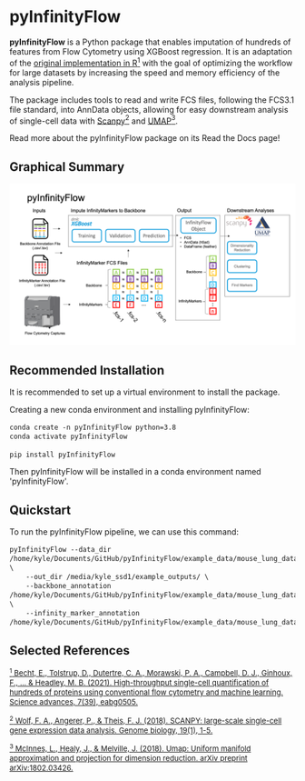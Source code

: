 # pyInfinityFlow

**pyInfinityFlow** is a Python package that enables imputation of hundreds of features from Flow Cytometry using XGBoost regression. It is an adaptation of the [original implementation in R](https://github.com/ebecht/infinityFlow)[<sup>1</sup>](https://www.science.org/doi/full/10.1126/sciadv.abg0505) with the goal of optimizing the workflow for large datasets by increasing the speed and memory efficiency of the analysis pipeline. 

The package includes tools to read and write FCS files, following the FCS3.1 file standard, into AnnData objects, allowing for easy downstream analysis of single-cell data with [Scanpy](https://scanpy.readthedocs.io/en/stable/index.html)[<sup>2</sup>](https://genomebiology.biomedcentral.com/articles/10.1186/s13059-017-1382-0?ref=https://githubhelp.com) and [UMAP](https://umap-learn.readthedocs.io/en/latest/index.html)[<sup>3</sup>](https://arxiv.org/abs/1802.03426).

Read more about the pyInfinityFlow package on its Read the Docs page!


## Graphical Summary
![graphical summary of pyinfinityflow workflow](images/graphical_summary.png "Graphical Summary")

## Recommended Installation
It is recommended to set up a virtual environment to install the package.

Creating a new conda environment and installing pyInfinityFlow:
```console
conda create -n pyInfinityFlow python=3.8
conda activate pyInfinityFlow

pip install pyInfinityFlow
```

Then pyInfinityFlow will be installed in a conda environment named 'pyInfinityFlow'.


## Quickstart
To run the pyInfinityFlow pipeline, we can use this command:

```console
pyInfinityFlow --data_dir /home/kyle/Documents/GitHub/pyInfinityFlow/example_data/mouse_lung_dataset_subset/ \
    --out_dir /media/kyle_ssd1/example_outputs/ \
    --backbone_annotation /home/kyle/Documents/GitHub/pyInfinityFlow/example_data/mouse_lung_dataset_subset_backbone_anno.csv \
    --infinity_marker_annotation /home/kyle/Documents/GitHub/pyInfinityFlow/example_data/mouse_lung_dataset_subset_infinity_marker_anno.csv
```

## Selected References
[<font size="2"><sup>1</sup> Becht, E., Tolstrup, D., Dutertre, C. A., Morawski, P. A., Campbell, D. J., Ginhoux, F., ... & Headley, M. B. (2021). High-throughput single-cell quantification of hundreds of proteins using conventional flow cytometry and machine learning. Science advances, 7(39), eabg0505. </font>](https://www.science.org/doi/full/10.1126/sciadv.abg0505)

[<font size="2"><sup>2</sup> Wolf, F. A., Angerer, P., & Theis, F. J. (2018). SCANPY: large-scale single-cell gene expression data analysis. Genome biology, 19(1), 1-5. </font>](https://genomebiology.biomedcentral.com/articles/10.1186/s13059-017-1382-0?ref=https://githubhelp.com)

[<font size="2"><sup>3</sup> McInnes, L., Healy, J., & Melville, J. (2018). Umap: Uniform manifold approximation and projection for dimension reduction. arXiv preprint arXiv:1802.03426. </font>](https://arxiv.org/abs/1802.03426)
